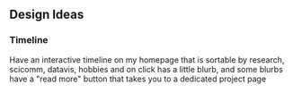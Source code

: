 ## Design Ideas

### Timeline
Have an interactive timeline on my homepage that is sortable by research, scicomm, datavis, hobbies and on click has a little blurb, and some blurbs have a "read more" button that takes you to a dedicated project page
